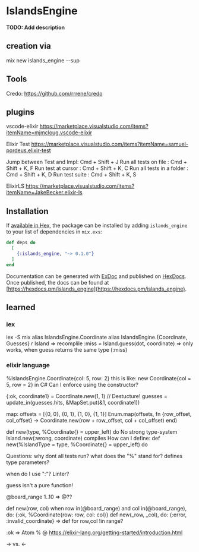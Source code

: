 # IslandsEngine

**TODO: Add description**

## creation via 
mix new islands_engine --sup

## Tools
Credo: https://github.com/rrrene/credo

## plugins
vscode-elixir
https://marketplace.visualstudio.com/items?itemName=mjmcloug.vscode-elixir

Elixir Test 
https://marketplace.visualstudio.com/items?itemName=samuel-pordeus.elixir-test

Jump between Test and Impl: Cmd + Shift + J
Run all tests on file     : Cmd + Shift + K, F
Run test at cursor        : Cmd + Shift + K, C
Run all tests in a folder : Cmd + Shift + K, D
Run test suite            : Cmd + Shift + K, S

ElixirLS
https://marketplace.visualstudio.com/items?itemName=JakeBecker.elixir-ls

## Installation

If [available in Hex](https://hex.pm/docs/publish), the package can be installed
by adding `islands_engine` to your list of dependencies in `mix.exs`:

```elixir
def deps do
  [
    {:islands_engine, "~> 0.1.0"}
  ]
end
```

Documentation can be generated with [ExDoc](https://github.com/elixir-lang/ex_doc)
and published on [HexDocs](https://hexdocs.pm). Once published, the docs can
be found at [https://hexdocs.pm/islands_engine](https://hexdocs.pm/islands_engine).

## learned
### iex
iex -S mix
alias IslandsEngine.Coordinate
alias IslandsEngine.{Coordinate, Guesses}
r Island => recomplile
:miss = Island.guess(dot, coordinate) => only works, when guess returns the same type (:miss)


### elixir language
%IslandsEngine.Coordinate{col: 5, row: 2}
this is like: new Coordinate{col = 5, row = 2} in C#
Can I enforce using the constructor?

{:ok, coordinate1} = Coordinate.new(1, 1) // Destucture!
guesses = update_in(guesses.hits, &MapSet.put(&1, coordinate1))

map:
offsets = [{0, 0}, {0, 1}, {1, 0}, {1, 1}]
Enum.map(offsets, fn {row_offset, col_offset} ->
  Coordinate.new(row + row_offset, col + col_offset)
end)

def new(type, %Coordinate{} = upper_left) do
No strong type-system
Island.new(:wrong, coordinate)
compiles
How can I define: 
def new(%IslandType = type, %Coordinate{} = upper_left) do

Questions:
why dont all tests run?
what does the "%" stand for?
  defines type parameters?

when do I use ":"?
Linter?

guess isn't a pure function!

@board_range 1..10 => @??

def new(row, col)  when row in(@board_range) and col in(@board_range), do:
    {:ok, %Coordinate{row: row, col: col}}
def new(_row, _col), do: {:error, :invalid_coordinate} => def for row,col !in range?

:ok => Atom
%
@
https://elixir-lang.org/getting-started/introduction.html

-> vs. <-

